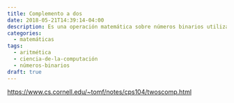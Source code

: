 ```yaml
---
title: Complemento a dos
date: 2018-05-21T14:39:14-04:00
description: Es una operación matemática sobre números binarios utilizada mayormente para la representación de números enteros en las computadoras.
categories:
  - matemáticas
tags:
  - aritmética
  - ciencia-de-la-computación
  - números-binarios
draft: true
---
```


https://www.cs.cornell.edu/~tomf/notes/cps104/twoscomp.html
